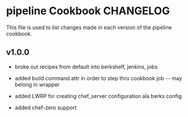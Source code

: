 pipeline Cookbook CHANGELOG
======================
This file is used to list changes made in each version of the pipeline cookbook.

v1.0.0
------
* broke out recipes from default into berkshelf, jenkins, jobs

* added build command attr in order to step thru cookbook job -- may belong in wrapper

* added LWRP for creating chef\_server configuration ala berks config

* added chef-zero support
